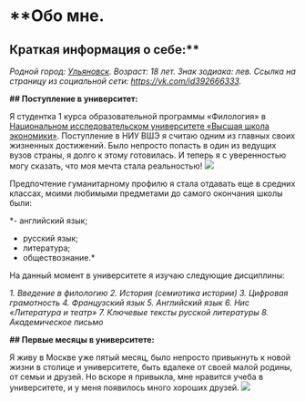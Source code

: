 # **Обо мне.
## Краткая информация о себе:**

*Родной город: [Ульяновск](https://ru.wikipedia.org/wiki/Ульяновск).
Возраст: 18 лет.
Знак зодиака: лев.
Ссылка на страницу из социальной сети: https://vk.com/id392666333.*

**## Поступление в университет:**

Я студентка 1 курса образовательной программы «Филология» в [Национальном исследовательском университете «Высшая школа экономики»](https://www.hse.ru). Поступление в НИУ ВШЭ я считаю одним из главных своих жизненных достижений. Было непросто попасть в один из ведущих вузов страны, я долго к этому готовилась. И теперь я с уверенностью могу сказать, что моя мечта стала реальностью! ![](https://www.hse.ru/data/2017/07/03/1171253097/20170614_1034-Pano.jpg)

Предпочтение гуманитарному профилю я стала отдавать еще в средних классах, моими любимыми предметами до самого окончания школы были:

*- английский язык;
- русский язык;
- литература;
- обществознание.*

На данный момент в университете я изучаю следующие дисциплины:

*1. Введение в филологию 
2. История (семиотика истории)
3. Цифровая грамотность 
4. Французский язык
5. Английский язык
6. Нис «Литература и театр»
7. Ключевые тексты русской литературы
8. Академическое письмо*

**## Первые месяцы в университете:**

Я живу в Москве уже пятый месяц, было непросто привыкнуть к новой жизни в столице и университете, быть вдалеке от своей малой родины, от семьи и друзей. Но вскоре я привыкла, мне нравится учеба в университете, и у меня появилось много хороших друзей. 
![](https://www.tourprom.ru/site_media/images/upload/2016/8/30/resortimage/moskva-kremlj.jpg)

